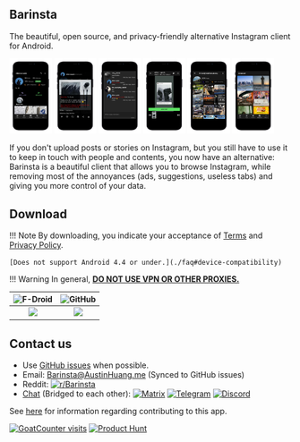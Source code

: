 <meta name="saashub-verification" content="r00gazly3dyp" />

## Barinsta

The beautiful, open source, and privacy-friendly alternative Instagram client for Android.

<a href="https://github.com/austinhuang0131/instagrabber/blob/master/fastlane/metadata/android/en-US/images/phoneScreenshots/1.png"><img src="https://raw.githubusercontent.com/austinhuang0131/barinsta/master/fastlane/metadata/android/en-US/images/phoneScreenshots/1.png" alt="Profile" width="15%"/></a>
<a href="https://github.com/austinhuang0131/instagrabber/blob/master/fastlane/metadata/android/en-US/images/phoneScreenshots/2.png"><img src="https://raw.githubusercontent.com/austinhuang0131/barinsta/master/fastlane/metadata/android/en-US/images/phoneScreenshots/2.png" alt="Post" width="15%"/></a>
<a href="https://github.com/austinhuang0131/instagrabber/blob/master/fastlane/metadata/android/en-US/images/phoneScreenshots/3.png"><img src="https://raw.githubusercontent.com/austinhuang0131/barinsta/master/fastlane/metadata/android/en-US/images/phoneScreenshots/3.png" alt="Comments" width="15%"/></a>
<a href="https://github.com/austinhuang0131/instagrabber/blob/master/fastlane/metadata/android/en-US/images/phoneScreenshots/4.png"><img src="https://raw.githubusercontent.com/austinhuang0131/barinsta/master/fastlane/metadata/android/en-US/images/phoneScreenshots/4.png" alt="Story" width="15%"/></a>
<a href="https://github.com/austinhuang0131/instagrabber/blob/master/fastlane/metadata/android/en-US/images/phoneScreenshots/5.png"><img src="https://raw.githubusercontent.com/austinhuang0131/barinsta/master/fastlane/metadata/android/en-US/images/phoneScreenshots/5.png" alt="Hashtag" width="15%"/></a>
<a href="https://github.com/austinhuang0131/instagrabber/blob/master/fastlane/metadata/android/en-US/images/phoneScreenshots/6.png"><img src="https://raw.githubusercontent.com/austinhuang0131/barinsta/master/fastlane/metadata/android/en-US/images/phoneScreenshots/6.png" alt="Discover Topics" width="15%"/></a>

If you don't upload posts or stories on Instagram, but you still have to use it to keep in touch with people and contents, you now have an alternative: Barinsta is a beautiful client that allows you to browse Instagram, while removing most of the annoyances (ads, suggestions, useless tabs) and giving you more control of your data.

## Download

!!! Note
    By downloading, you indicate your acceptance of [Terms](./tos) and [Privacy Policy](./privacy).
    
    [Does not support Android 4.4 or under.](./faq#device-compatibility)
    
!!! Warning
    In general, [**DO NOT USE VPN OR OTHER PROXIES.**](./faq#using-vpn-or-proxies)

| ![F-Droid](https://img.shields.io/f-droid/v/me.austinhuang.instagrabber.svg) | ![GitHub](https://img.shields.io/github/release/austinhuang0131/barinsta.svg?logo=github) |
| :---: | :---: |
| <a href="https://f-droid.org/en/packages/me.austinhuang.instagrabber/"><img src="https://fdroid.gitlab.io/artwork/badge/get-it-on.png"></a> | <a href="https://github.com/austinhuang0131/barinsta/releases/latest"><img src="https://raw.githubusercontent.com/andOTP/andOTP/master/assets/badges/get-it-on-github.png"></a> |

## Contact us

* Use [GitHub issues](https://github.com/austinhuang0131/barinsta/issues) when possible.
* Email: [Barinsta@AustinHuang.me](mailto:barinsta@austinhuang.me?body=Please%20note%20that%20your%20email%20address%20and%20the%20entire%20content%20will%20be%20published%20onto%20GitHub%20issues.%20If%20you%20do%20not%20wish%20to%20do%20that%2C%20use%20other%20contact%20methods%20instead.) (Synced to GitHub issues)
* Reddit: [![r/Barinsta](https://img.shields.io/reddit/subreddit-subscribers/Barinsta?style=social)](https://reddit.com/r/barinsta)
* [Chat](./chat) (Bridged to each other): [![Matrix](https://img.shields.io/badge/Matrix-%23Barinsta:matrix.org-000000?logo=matrix)](https://matrix.to/#/#barinsta:matrix.org) [![Telegram](https://img.shields.io/badge/Telegram-@Barinsta__App-2CA5E0?logo=telegram)](https://t.me/barinsta_app) [![Discord](https://img.shields.io/badge/Discord-YtEDzN2-7289da?logo=discord&logoColor=white)](https://discord.gg/YtEDzN2)

See [here](https://github.com/austinhuang0131/barinsta/blob/master/.github/CONTRIBUTING.md) for information regarding contributing to this app.

[![GoatCounter visits](https://barinsta.goatcounter.com/counter//en/latest.svg)](https://barinsta.goatcounter.com) [![Product Hunt](https://api.producthunt.com/widgets/embed-image/v1/featured.svg?post_id=279270&theme=light)](https://www.producthunt.com/posts/barinsta)
